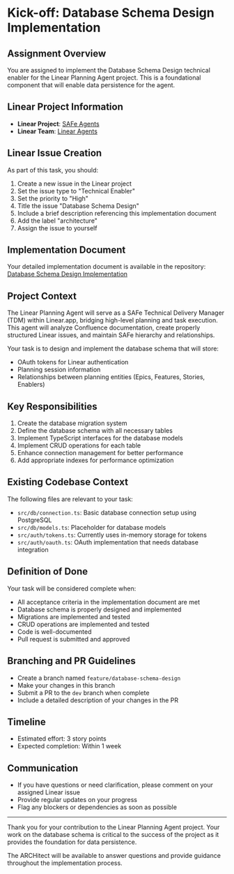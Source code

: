 # Kick-off: Database Schema Design Implementation

## Assignment Overview
You are assigned to implement the Database Schema Design technical enabler for the Linear Planning Agent project. This is a foundational component that will enable data persistence for the agent.

## Linear Project Information
- **Linear Project**: [SAFe Agents](https://linear.app/wordstofilmby/project/safe-agents-41505bde79df/overview)
- **Linear Team**: [Linear Agents](https://linear.app/wordstofilmby/team/LIN/all)

## Linear Issue Creation
As part of this task, you should:
1. Create a new issue in the Linear project
2. Set the issue type to "Technical Enabler"
3. Set the priority to "High"
4. Title the issue "Database Schema Design"
5. Include a brief description referencing this implementation document
6. Add the label "architecture"
7. Assign the issue to yourself

## Implementation Document
Your detailed implementation document is available in the repository:
[Database Schema Design Implementation](https://github.com/ByBren-LLC/WTFB-Linear-agents/blob/main/specs/database_schema_design-implementation.md)

## Project Context
The Linear Planning Agent will serve as a SAFe Technical Delivery Manager (TDM) within Linear.app, bridging high-level planning and task execution. This agent will analyze Confluence documentation, create properly structured Linear issues, and maintain SAFe hierarchy and relationships.

Your task is to design and implement the database schema that will store:
- OAuth tokens for Linear authentication
- Planning session information
- Relationships between planning entities (Epics, Features, Stories, Enablers)

## Key Responsibilities
1. Create the database migration system
2. Define the database schema with all necessary tables
3. Implement TypeScript interfaces for the database models
4. Implement CRUD operations for each table
5. Enhance connection management for better performance
6. Add appropriate indexes for performance optimization

## Existing Codebase Context
The following files are relevant to your task:
- `src/db/connection.ts`: Basic database connection setup using PostgreSQL
- `src/db/models.ts`: Placeholder for database models
- `src/auth/tokens.ts`: Currently uses in-memory storage for tokens
- `src/auth/oauth.ts`: OAuth implementation that needs database integration

## Definition of Done
Your task will be considered complete when:
- All acceptance criteria in the implementation document are met
- Database schema is properly designed and implemented
- Migrations are implemented and tested
- CRUD operations are implemented and tested
- Code is well-documented
- Pull request is submitted and approved

## Branching and PR Guidelines
- Create a branch named `feature/database-schema-design`
- Make your changes in this branch
- Submit a PR to the `dev` branch when complete
- Include a detailed description of your changes in the PR

## Timeline
- Estimated effort: 3 story points
- Expected completion: Within 1 week

## Communication
- If you have questions or need clarification, please comment on your assigned Linear issue
- Provide regular updates on your progress
- Flag any blockers or dependencies as soon as possible

---

Thank you for your contribution to the Linear Planning Agent project. Your work on the database schema is critical to the success of the project as it provides the foundation for data persistence.

The ARCHitect will be available to answer questions and provide guidance throughout the implementation process.
